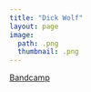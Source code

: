 ```yaml
---
title: "Dick Wolf"
layout: page
image:
  path: .png
  thumbnail: .png
---
```


[Bandcamp](https://diiiiickwolf.bandcamp.com)



